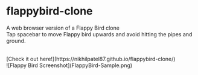 # flappybird-clone
A web browser version of a Flappy Bird clone<br/>
Tap spacebar to move Flappy bird upwards and avoid hitting the pipes and ground.<br/>

<br/>
[Check it out here!](https://nikhilpatel87.github.io/flappybird-clone/)
<br/>
![Flappy Bird Screenshot](FlappyBird-Sample.png)
